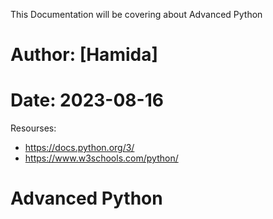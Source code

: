 This Documentation will be covering about Advanced Python

# Author: [Hamida]
# Date: 2023-08-16

Resourses:
- https://docs.python.org/3/
- https://www.w3schools.com/python/

# Advanced Python